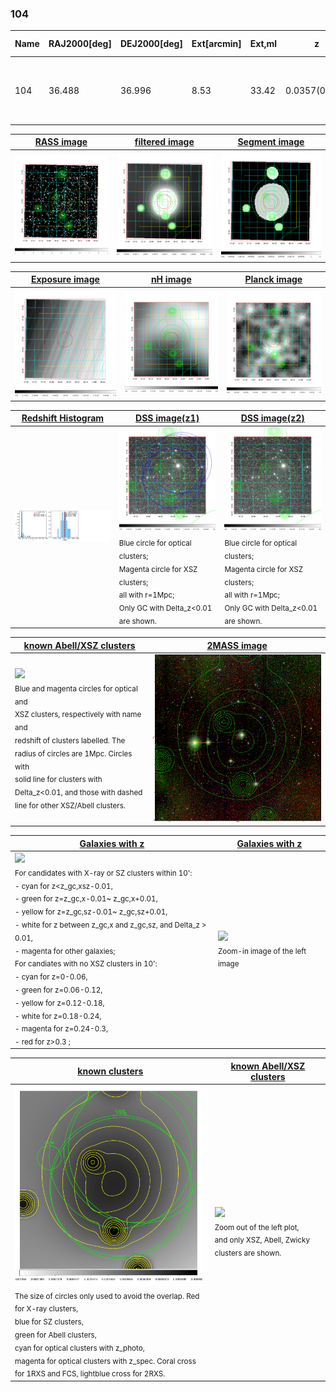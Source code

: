 <div STYLE="page-break-after: always;"></div>

### 104

|Name|RAJ2000[deg]|DEJ2000[deg] |Ext[arcmin]| Ext,ml | z | z_src| C|GC(XSZ,Delta_z<0.01)| GC(OPT,Delta_z<0.01)|GC| R_sig[arcmin] | R500[arcmin] | R500[Mpc]| CRsig[c/s] | CR500[c/s] |L500[1E44 erg/s]|F500[1E-12 erg/s/cm^2]| M500[1E14 Msun]|Tx[keV]|Cnt_sig|Beta|Rc[arcmin]|Comment|Alias|
|---|---|---|---|---|---|------|---|--------|---------|----------|---|---|---|---|---|---|---|---|---|---|---|---|---|---|
|104| 36.488| 36.996| 8.53| 33.42| 0.0357(0.005)| z1, z_opt| S| -| N, W| A, N, Tar, W| 11.238| 13.501| 0.575| 0.166(0.041)| 0.172(0.042)| 0.078(0.012)| 2.627(0.400)| 0.56(0.04)| 1.51(0.07)| 52.4| 0.869(-0.158+0.096)| 13.586(-2.112+1.402)| An SZ cluster with  no $z$ and offset = 0.44 Mpc| t403|

|[RASS image](../image/104/104_img.pdf)|[filtered image](../image/104/104_fil.pdf)|[Segment image](../image/104/104_seg.pdf)|
|-------------------|--------------------|-------------------|
| <img src="../image/104/104_img.png" width="300">  | <img src="../image/104/104_fil.png" width="300">   | <img src="../image/104/104_seg.png" width="300">  |

|[Exposure image](../image/104/104_mex.pdf)| [nH image](../image/104/104_nh.pdf)| [Planck image](../image/104/104_p.pdf)|
|-------------------|--------------------|-------------------|
|<img src="../image/104/104_mex.png" width="300">   | <img src="../image/104/104_nh.png" width="300">    | <img src="../image/104/104_p.png" width="300"> |

|[Redshift Histogram](../image/104/104_zg.pdf) | [DSS image(z1)](../image/104/104_dss_z1.pdf)      |  [DSS image(z2)](../image/104/104_dss_z2.pdf)    |
|-------------------|--------------------|-------------------|
|<img src="../image/104/104_zg.png" width="300"> |<img src="../image/104/104_dss_z1.png" width="300"> <sub><br>Blue circle for optical clusters; <br>Magenta circle for XSZ clusters; <br>all with r=1Mpc; <br>Only GC with Delta_z<0.01 are shown. </sub>| <img src="../image/104/104_dss_z2.png" width="300"><sub><br>Blue circle for optical clusters; <br>Magenta circle for XSZ clusters; <br>all with r=1Mpc; <br>Only GC with Delta_z<0.01 are shown. </sub> |

|[known Abell/XSZ clusters](../image/104/104_m.pdf) | [2MASS image](../image/104/104_2mass.pdf)      |
|-------------------|-------------------|
|<img src=../image/104/104_m.png width="300"> <br><sub>Blue and magenta circles for optical and <br>XSZ clusters, respectively with name and <br>redshift of clusters labelled. The <br>radius of circles are 1Mpc. Circles with <br>solid line for clusters with <br>Delta_z<0.01, and those with dashed <br>line for other XSZ/Abell clusters.        </sub>|<img src="../image/104/104_2mass.png" width="300">  |

|[Galaxies with z](../image/104/104_opt_ned.pdf) |[Galaxies with z](../image/104/104_opt_ned_zoom.pdf) |
|-------------------|-------------------|
| <img src=../image/104/104_opt_ned.png width="300"> <br><sub> For candidates with X-ray or SZ clusters within 10': <br> - cyan for z<z_gc,xsz-0.01, <br> - green for z=z_gc,x-0.01~ z_gc,x+0.01, <br> - yellow for z=z_gc,sz-0.01~ z_gc,sz+0.01, <br> - white for z between z_gc,x and z_gc,sz, and Delta_z > 0.01, <br> - magenta for other galaxies; <br>For candiates with no XSZ clusters in 10': <br> - cyan for z=0-0.06, <br> - green for z=0.06-0.12, <br> - yellow for z=0.12-0.18, <br> - white for z=0.18-0.24, <br> - magenta for z=0.24-0.3, <br> - red for z>0.3 ;  </sub>|<img src=../image/104/104_opt_ned_zoom.png width="300">  <br><sub> Zoom-in image of the left image</sub>|

|[known clusters](../image/104/104_gc.pdf) |[known Abell/XSZ clusters](../image/104/104_gc_large.pdf) |
|-------------------|-------------------|
| <img src=../image/104/104_gc.png width="300"> <br><sub> The size of circles only used to avoid the overlap. Red for X-ray clusters, <br> blue for SZ clusters, <br> green for Abell clusters, <br> cyan for optical clusters with z_photo, <br> magenta for optical clusters with z_spec. Coral cross for 1RXS and FCS, lightblue cross for 2RXS. </sub>|<img src=../image/104/104_gc_large.png width="300"> <br><sub> Zoom out of the left plot, <br> and only XSZ, Abell, Zwicky clusters are shown. </sub> |




